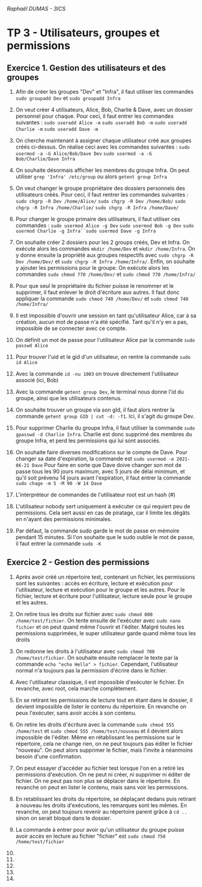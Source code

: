 *Raphaël DUMAS - 3ICS*

# TP 3 - Utilisateurs, groupes et permissions

## Exercice 1. Gestion des utilisateurs et des groupes

1. Afin de créer les groupes "Dev" et "Infra", il faut utiliser les commandes `sudo groupadd Dev` et `sudo groupadd Infra`

2. On veut créer 4 utilisateurs, Alice, Bob, Charlie & Dave, avec un dossier personnel pour chaque. Pour ceci, il faut entrer les commandes suivantes : 
    `sudo useradd Alice -m` `sudo useradd Bob -m` `sudo useradd Charlie -m` `sudo useradd Dave -m`

3. On cherche maintenant à assigner chaque utilisateur créé aux groupes créés ci-dessus. On réalise ceci avec les commandes suivantes :
    `sudo usermod -a -G Alice/Bob/Dave Dev` `sudo usermod -a -G Bob/Charlie/Dave Infra`

4. On souhaite désormais afficher les membres du groupe Infra. On peut utiliser `grep 'Infra' /etc/group` ou alors `getent group Infra`

5. On veut changer le groupe propriétaire des dossiers personnels des utilisateurs créés. Pour ceci, il faut rentrer les commandes suivantes : `sudo chgrp -R Dev /home/Alice/` `sudo chgrp -R Dev /home/Bob/` `sudo chgrp -R Infra /home/Charlie/` `sudo chgrp -R Infra /home/Dave/`

6. Pour changer le groupe primaire des utilisateurs, il faut utiliser ces commandes : `sudo usermod Alice -g Dev` `sudo usermod Bob -g Dev` `sudo usermod Charlie -g Infra``sudo usermod Dave -g Infra`

7. On souhaite créer 2 dossiers pour les 2 groups créés, Dev et Infra. On exécute alors les commandes `mkdir /home/Dev` et `mkdir /home/Infra`. On y donne ensuite la propriété aux groupes respectifs avec `sudo chgrp -R Dev /home/Dev/` et `sudo chgrp -R Infra /home/Infra/`. Enfin, on souhaite y ajouter les permissions pour le groupe. On exécute alors les commandes `sudo chmod 770 /home/Dev/` et `sudo chmod 770 /home/Infra/`

8. Pour que seul le propriétaire du fichier puisse le renommer et le supprimer, il faut enlever le droit d'écriture aux autres. Il faut donc appliquer la commande `sudo chmod 740 /home/Dev/` et `sudo chmod 740 /home/Infra/`

9. Il est impossible d'ouvrir une session en tant qu'utilisateur Alice, car à sa création, aucun mot de passe n'a été spécifié. Tant qu'il n'y en a pas, impossible de se connecter avec ce compte.

10. On définit un mot de passe pour l'utilisateur Alice par la commande `sudo passwd Alice`

11. Pour trouver l'uid et le gid d'un utilisateur, on rentre la commande `sudo id Alice`

12. Avec la commande `id -nu 1003` on trouve directement l'utilisateur associé (ici, Bob)

13. Avec la commande `getent group Dev`, le terminal nous donne l'id du groupe, ainsi que les utilisateurs contenus.

14. On souhaite trouver un groupe via son gId, il faut alors rentrer la commande `getent group GID | cut -d: -f1`. Ici, il s'agit du groupe Dev.

15. Pour supprimer Charlie du groupe Infra, il faut utiliser la commande `sudo gpasswd -d Charlie Infra`. Charlie est donc supprimé des membres du groupe Infra, et perd les permissions qui lui sont associés.

16. On souhaite faire diverses modifications sur le compte de Dave.
    Pour changer sa date d'expiration, la commande est `sudo usermod -e 2021-06-21 Dave`
    Pour faire en sorte que Dave doive changer son mot de passe tous les 90 jours maximum, avec 5 jours de délai minimum, et qu'il soit prévenu 14 jours avant l'expiration, il faut entrer la commande `sudo chage -m 5 -M 90 -W 14 Dave`

17. L'interpréteur de commandes de l'utilisateur root est un hash (#)

18. L'utilisateur nobody sert uniquement à exécuter ce qui requiert peu de permissions. Cela sert aussi en cas de piratage, car il limite les dégâts en n'ayant des permissions minimales.

19. Par défaut, la commande sudo garde le mot de passe en mémoire pendant 15 minutes. Si l'on souhaite que le sudo oublie le mot de passe, il faut entrer la commande `sudo -K`

## Exercice 2 - Gestion des permissions

1. Après avoir créé un répertoire test, contenant un fichier, les permissions sont les suivantes : accès en écriture, lecture et exécution pour l'utilisateur, lecture et exécution pour le groupe et les autres. Pour le fichier, lecture et écriture pour l'utilisateur, lecture seule pour le groupe et les autres.

2. On retire tous les droits sur fichier avec `sudo chmod 000 /home/test/fichier`. On tente ensuite de l'exécuter avec `sudo nano fichier` et on peut quand même l'ouvrir et l'éditer. Malgré toutes les permissions supprimées, le super utilisateur garde quand même tous les droits

3. On redonne les droits à l'utilisateur avec `sudo chmod 700 /home/test/fichier`. On souhaite ensuite remplacer le texte par la commande `echo "echo Hello" > fichier`. Cependant, l'utilisateur normal n'a toujours pas la permission d'écrire dans le fichier.

4. Avec l'utilisateur classique, il est impossible d'exécuter le fichier. En revanche, avec root, cela marche complètement.

5. En se retirant les permissions de lecture tout en étant dans le dossier, il devient impossible de lister le contenu du répertoire. En revanche on peux l'exécuter, sans avoir accès à son contenu.

6. On retire les droits d'écriture avec la commande `sudo chmod 555 /home/test` et `sudo chmod 555 /home/test/nouveau` et il devient alors impossible de l'éditer. Même en rétablissant les permissions sur le répertoire, cela ne change rien, on ne peut toujours pas éditer le fichier "nouveau". On peut alors supprimer le fichier, mais l'invite à néanmoins besoin d'une confirmation. 

7. On peut essayer d'accéder au fichier test lorsque l'on en a retiré les permissions d'exécution. On ne peut ni créer, ni supprimer ni éditer de fichier. On ne peut pas non plus se déplacer dans le répertoire. En revanche on peut en lister le contenu, mais sans voir les permissions.

8. En retablissant les droits du répertoire, se déplaçant dedans puis retirant à nouveau les droits d'exécutions, les remarques sont les mêmes. En revanche, on peut toujours revenir au répertoire parent grâce à `cd ..` sinon on serait bloqué dans le dossier.

9. La commande à entrer pour avoir qu'un utilisateur du groupe puisse avoir accès en lecture au fichier "fichier" est `sudo chmod 750 /home/test/fichier`

10. 

11. 

12. 

13. 

14. 